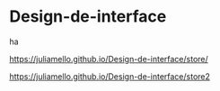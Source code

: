 # Design-de-interface
ha

https://juliamello.github.io/Design-de-interface/store/

https://juliamello.github.io/Design-de-interface/store2
